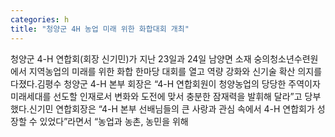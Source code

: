```yaml
---
categories: h
title: "청양군 4H 농업 미래 위한 화합대회 개최"
---
```

청양군 4-H 연합회(회장 신기민)가 지난 23일과 24일 남양면 소재 숭의청소년수련원에서 지역농업의 미래를 위한 화합 한마당 대회를 열고 역량 강화와 신기술 확산 의지를 다졌다.김평수 청양군 4-H 본부 회장은 &ldquo;4-H 연합회원이 청양농업의 당당한 주역이자 미래세대를 선도할 인재로서 변화와 도전에 맞서 충분한 잠재력을 발휘해 달라&rdquo;고 당부했다.신기민 연합회장은 &ldquo;4-H 본부 선배님들의 큰 사랑과 관심 속에서 4-H 연합회가 성장할 수 있었다&rdquo;라면서 &ldquo;농업과 농촌, 농민을 위해 